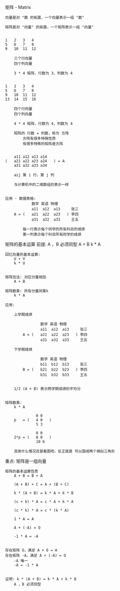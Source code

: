 


矩阵 - Matrix

    向量是对 "数 的拓展，一个向量表示一组 "数"

    矩阵是对 "向量" 的拓展，一个矩阵表示一组 "向量"


    1   2   3   4
    5   6   7   8
    9   10  11  12
        
        三个行向量
        四个列向量
        
        3 * 4 矩阵，行数为 3，列数为 4


    1   2   3   4
    5   6   7   8
    9   10  11  12
    13  14  15  16

        四个行向量
        四个列向量
        
        4 * 4 矩阵，行数为 4，列数为 4

        矩阵的 行数 = 列数，称为 方阵
            方阵有很多特殊性质
            有很多特殊的矩阵是方阵


        a11 a12 a13 a14
    (   a21 a22 a23 a24   ) = A
        a31 a32 a33 a34

        aij 第 i 行，第 j 列

        与计算机中的二维数组的表示一样


    应用 - 数据表格:
                数学 英语 物理
                a11  a12  a13     张三
        A = (   a21  a22  a23   ) 李四
                a31  a32  a33     王五

            每一行表示每个同学的所有科目的成绩
            第一列表示每个科目所有同学的成绩



矩阵的基本运算
    前提: A ，B 必须同型
        A + B
        k * A

    回忆向量的基本运算:
        U + V
        k * U


    矩阵加法: 对应分量相加
        A + B
    
    矩阵数乘: 所有分量同乘k
        k * A

    应用:

        上学期成绩

                    数学 英语 物理
                    a11  a12  a13     张三
            A = (   a21  a22  a23   ) 李四
                    a31  a32  a33     王五

        下学期成绩

                    数学 英语 物理
                    b11  b12  b13     张三
            B = (   b21  b22  b23   ) 李四
                    b31  b32  b33     王五

        
        1/2 (A + B) 表示两学期成绩的平均分


    矩阵数乘:
        k * A

                  0 0
        p   = (   4 0   )
                  5 3

                  0 0
        2*p = (   8 0   )
                  10 6

        具体什么情况还是看图吧，反正就是 可以围成两个相似三角形




重点:
    矩阵是一组向量

    矩阵的基本运算性质
        A + B = B + A

        (A + B) + C = A + (B + C)

        k * (A + B) = k * A + k * B

        (c + k) * A = c * A + k * A

        (c * k) * A = c * (k * A)

        1 * A = A

        A + (-A) = O

        -1 * A = -A


    存在矩阵 O，满足 A + O = A
    存在矩阵 -A，满足 A + (-A) = O
        -A 唯一
        -A = -1 * A


    证明: k * (A + B) = k * A + k * B
        A ，B 必须同型


